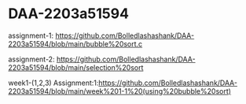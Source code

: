 # DAA-2203a51594
assignment-1: https://github.com/Bolledlashashank/DAA-2203a51594/blob/main/bubble%20sort.c


assignment-2:  https://github.com/Bolledlashashank/DAA-2203a51594/blob/main/selection%20sort


week1-(1,2,3) Assignment:1:https://github.com/Bolledlashashank/DAA-2203a51594/blob/main/week%201-1%20(using%20bubble%20sort)
